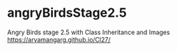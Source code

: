 # angryBirdsStage2.5
Angry Birds stage 2.5 with Class Inheritance and Images
https://aryamangarg.github.io/Cl27/
